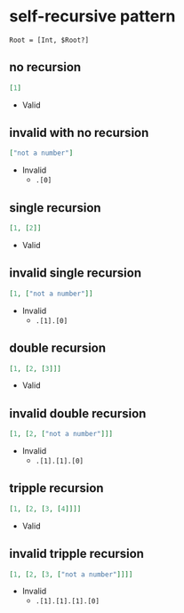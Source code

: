 # self-recursive pattern
```jsbp-schema
Root = [Int, $Root?]
```

## no recursion
```json
[1]
```
+ Valid

## invalid with no recursion
```json
["not a number"]
```
+ Invalid
    - `.[0]`

## single recursion
```json
[1, [2]]
```
+ Valid

## invalid single recursion
```json
[1, ["not a number"]]
```
+ Invalid
    - `.[1].[0]`

## double recursion
```json
[1, [2, [3]]]
```
+ Valid

## invalid double recursion
```json
[1, [2, ["not a number"]]]
```
+ Invalid
    - `.[1].[1].[0]`

## tripple recursion
```json
[1, [2, [3, [4]]]]
```
+ Valid

## invalid tripple recursion
```json
[1, [2, [3, ["not a number"]]]]
```
+ Invalid
    - `.[1].[1].[1].[0]`
